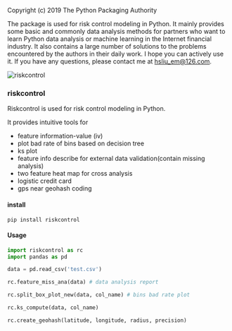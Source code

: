 

Copyright (c) 2019 The Python Packaging Authority

The package is used for risk control modeling in Python. 
It mainly provides some basic and commonly data analysis methods for partners who want to learn Python data analysis or machine learning in the Internet financial industry. 
It also contains a large number of solutions to the problems encountered by the authors in their daily work. 
I hope you can actively use it. 
If you have any questions, please contact me at hsliu_em@126.com.

![riskcontrol](https://ss0.bdstatic.com/70cFuHSh_Q1YnxGkpoWK1HF6hhy/it/u=1763145767,256938191&fm=26&gp=0.jpg)

### riskcontrol
Riskcontrol is used for risk control modeling in Python.
 
It provides intuitive tools for
- feature information-value (iv)
- plot bad rate of bins based on decision tree
- ks plot
- feature info describe for external data validation(contain missing analysis)
- two feature heat map for cross analysis
- logistic credit card
- gps near geohash coding

#### install
```
pip install riskcontrol
```

#### Usage
```python
import riskcontrol as rc
import pandas as pd

data = pd.read_csv('test.csv')

rc.feature_miss_ana(data) # data analysis report

rc.split_box_plot_new(data, col_name) # bins bad rate plot

rc.ks_compute(data, col_name) 

rc.create_geohash(latitude, longitude, radius, precision)
```